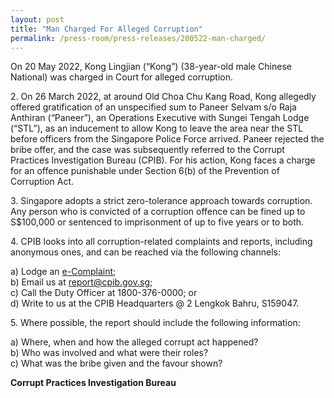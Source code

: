 ```yaml
---
layout: post
title: "Man Charged For Alleged Corruption"
permalink: /press-room/press-releases/200522-man-charged/
---
```

On 20 May 2022, Kong Lingjian (“Kong”) (38-year-old male Chinese National) was charged in Court for alleged corruption.

2\. On 26 March 2022, at around Old Choa Chu Kang Road, Kong allegedly offered gratification of an unspecified sum to Paneer Selvam s/o Raja Anthiran (“Paneer”), an Operations Executive with Sungei Tengah Lodge (“STL”), as an inducement to allow Kong to leave the area near the STL before officers from the Singapore Police Force arrived. Paneer rejected the bribe offer, and the case was subsequently referred to the Corrupt Practices Investigation Bureau (CPIB). For his action, Kong faces a charge for an offence punishable under Section 6(b) of the Prevention of Corruption Act.

3\. Singapore adopts a strict zero-tolerance approach towards corruption. Any person who is convicted of a corruption offence can be fined up to S$100,000 or sentenced to imprisonment of up to five years or to both. 

4\. CPIB looks into all corruption-related complaints and reports, including anonymous ones, and can be reached via the following channels:

a) Lodge an [e-Complaint](/e-services/e-complaint-for-corrupt-conduct);<br>
b) Email us at <a class="spamspan" href="mailto:report@cpib.gov.sg">report@cpib.gov.sg</a>;<br />
c) Call the Duty Officer at 1800-376-0000; or<br />
d) Write to us at the CPIB Headquarters @ 2 Lengkok Bahru, S159047.

5\. Where possible, the report should include the following information:

a) Where, when and how the alleged corrupt act happened?<br />
b) Who was involved and what were their roles?<br />
c) What was the bribe given and the favour shown?

**Corrupt Practices Investigation Bureau**
